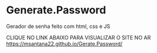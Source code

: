 # Generate.Password
Gerador de senha feito com html, css e JS

CLIQUE NO LINK ABAIXO PARA VISUALIZAR O SITE NO AR
<BR>
https://msantana22.github.io/Gerate.Password/
